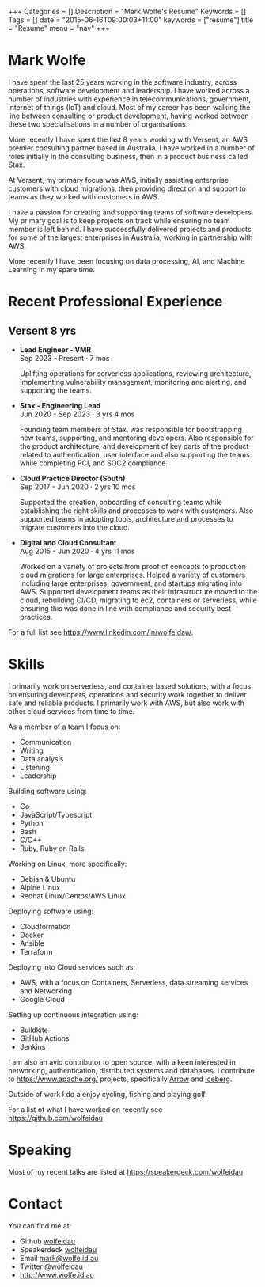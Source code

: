 +++
Categories = []
Description = "Mark Wolfe's Resume"
Keywords = []
Tags = []
date = "2015-06-16T09:00:03+11:00"
keywords = ["resume"]
title = "Resume"
menu = "nav"
+++

# Mark Wolfe

I have spent the last 25 years working in the software industry, across operations, software development and leadership. I have worked across a number of industries with experience in telecommunications, government, internet of things (IoT) and cloud. Most of my career has been walking the line between consulting or product development, having worked between these two specialisations in a number of organisations.

More recently I have spent the last 8 years working with Versent, an AWS premier consulting partner based in Australia. I have worked in a number of roles initially in the consulting business, then in a product business called Stax.

At Versent, my primary focus was AWS, initially assisting enterprise customers with cloud migrations, then providing direction and support to teams as they worked with customers in AWS.

I have a passion for creating and supporting teams of software developers. My primary goal is to keep projects on track while ensuring no team member is left behind. I have successfully delivered projects and products for some of the largest enterprises in Australia, working in partnership with AWS.

More recently I have been focusing on data processing, AI, and Machine Learning in my spare time.

# Recent Professional Experience

## Versent 8 yrs

* **Lead Engineer - VMR**<br/>
  Sep 2023 - Present · 7 mos<br/>
  
  Uplifting operations for serverless applications, reviewing architecture, implementing vulnerability management, monitoring and alerting, and supporting the teams.

* **Stax - Engineering Lead**<br/>
  Jun 2020 - Sep 2023 · 3 yrs 4 mos<br/>

  Founding team members of Stax, was responsible for bootstrapping new teams, supporting, and mentoring developers. Also responsible for the product architecture, and development of key parts of the product related to authentication, user interface and also supporting the teams while completing PCI, and SOC2 compliance.

* **Cloud Practice Director (South)**<br/>
  Sep 2017 - Jun 2020 · 2 yrs 10 mos<br/>

  Supported the creation, onboarding of consulting teams while establishing the right skills and processes to work with customers. Also supported teams in adopting tools, architecture and processes to migrate customers into the cloud.

* **Digital and Cloud Consultant**<br/>
  Aug 2015 - Jun 2020 · 4 yrs 11 mos<br/>

  Worked on a variety of projects from proof of concepts to production cloud migrations for large enterprises. Helped a variety of customers including large enterprises, government, and startups migrating into AWS. Supported development teams as their infrastructure moved to the cloud, rebuilding CI/CD, migrating to ec2, containers or serverless, while ensuring this was done in line with compliance and security best practices.

For a full list see https://www.linkedin.com/in/wolfeidau/.

# Skills

I primarily work on serverless, and container based solutions, with a focus on ensuring developers, operations and security work together to deliver safe and reliable products. I primarily work with AWS, but also work with other cloud services from time to time.

As a member of a team I focus on:

* Communication
* Writing
* Data analysis
* Listening
* Leadership

Building software using:
* Go
* JavaScript/Typescript
* Python
* Bash
* C/C++
* Ruby, Ruby on Rails

Working on Linux, more specifically:
* Debian & Ubuntu
* Alpine Linux
* Redhat Linux/Centos/AWS Linux

Deploying software using:
* Cloudformation
* Docker
* Ansible
* Terraform

Deploying into Cloud services such as:
* AWS, with a focus on Containers, Serverless, data streaming services and Networking
* Google Cloud

Setting up continuous integration using:
* Buildkite
* GitHub Actions
* Jenkins


I am also an avid contributor to open source, with a keen interested in networking, authentication, distributed systems and databases. I contribute to https://www.apache.org/ projects, specifically [Arrow](https://arrow.apache.org/) and [Iceberg](https://iceberg.apache.org/).

Outside of work I do a enjoy cycling, fishing and playing golf.

For a list of what I have worked on recently see https://github.com/wolfeidau

# Speaking

Most of my recent talks are listed at https://speakerdeck.com/wolfeidau

# Contact

You can find me at:

* Github [wolfeidau](https://github.com/wolfeidau)
* Speakerdeck [wolfeidau](https://speakerdeck.com/wolfeidau)
* Email [mark@wolfe.id.au](mailto:mark@wolfe.id.au)
* Twitter [@wolfeidau](https://twitter.com/wolfeidau)
* http://www.wolfe.id.au
